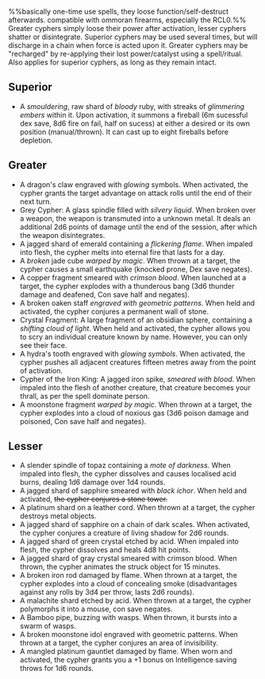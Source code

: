%%basically one-time use spells, they loose function/self-destruct afterwards. compatible with ommoran firearms, especially the RCL0.%%
Greater cyphers simply loose their power after activation, lesser cyphers shatter or disintegrate. 
Superior cyphers may be used several times, but will discharge in a chain when force is acted upon it.
Greater cyphers may be "recharged" by re-applying their lost power/catalyst using a spell/ritual. Also applies for superior cyphers, as long as they remain intact. 

## Superior 
- A *smouldering*, raw shard of *bloody* ruby, with streaks of *glimmering embers* within it. Upon activation, it summons a fireball (6m sucessful dex save, 8d6 fire on fail, half on sucess) at either a desired or its own position (manual/thrown). It can cast up to eight fireballs before depletion. 
## Greater 
- A dragon's claw engraved with *glowing* symbols. When activated, the cypher grants the target advantage on attack rolls until the end of their next turn.
- Grey Cypher:  A glass spindle filled with *silvery liquid*.  When broken over a weapon, the weapon is transmuted into a unknown metal.  It deals an additional 2d6 points of damage until the end of the session, after which the weapon disintegrates.
- A jagged shard of emerald containing a *flickering flame*. When impaled into flesh, the cypher melts into eternal fire that lasts for a day.
- A *broken* jade cube *warped by magic*. When thrown at a target, the cypher causes a small earthquake (knocked prone, Dex save negates).
- A copper fragment smeared with *crimson blood*. When launched at a target, the cypher explodes with a thunderous bang (3d6 thunder damage and deafened, Con save half and negates).
- A broken oaken staff *engraved with geometric patterns*. When held and activated, the cypher conjures a permanent wall of stone.
- Crystal Fragment:  A large fragment of an obsidian sphere, containing a *shifting cloud of light*.  When held and activated, the cypher allows you to scry an individual creature known by name. However, you can only see their face.
- A hydra's tooth engraved with *glowing symbols*. When activated, the cypher pushes all adjacent creatures fifteen metres away from the point of activation.
- Cypher of the Iron King:  A jagged iron spike, *smeared with blood*. When impaled into the flesh of another creature, that creature becomes your thrall, as per the spell dominate person.
- A moonstone fragment *warped by magic*. When thrown at a target, the cypher explodes into a cloud of noxious gas (3d6 poison damage and poisoned, Con save half and negates).

## Lesser
- A slender spindle of topaz containing a *mote of darkness*. When impaled into flesh, the cypher dissolves and causes localised acid burns, dealing 1d6 damage over 1d4 rounds. 
- A jagged shard of sapphire smeared with *black ichor*. When held and activated, ~~the cypher conjures a stone tower.~~
-  A platinum shard on a leather cord. When thrown at a target, the cypher destroys metal objects.
- A jagged shard of sapphire on a chain of dark scales. When activated, the cypher conjures a creature of living shadow for 2d6 rounds.
- A jagged shard of green crystal etched by acid. When impaled into flesh, the cypher dissolves and heals 4d8 hit points.
- A jagged shard of gray crystal smeared with crimson blood. When thrown, the cypher animates the struck object for 15 minutes.
- A broken iron rod damaged by flame. When thrown at a target, the cypher explodes into a cloud of concealing smoke (disadvantages against any rolls by 3d4 per throw, lasts 2d6 rounds).
- A malachite shard etched by acid. When thrown at a target, the cypher polymorphs it into a mouse, con save negates.
- A Bamboo pipe, buzzing with wasps. When thrown, it bursts into a swarm of wasps. 
- A broken moonstone idol engraved with geometric patterns. When thrown at a target, the cypher conjures an area of invisibility.
- A mangled platinum gauntlet damaged by flame. When worn and activated, the cypher grants you a +1 bonus on Intelligence saving throws for 1d6 rounds.